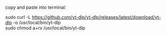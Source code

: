 copy and paste into terminal:

sudo curl -L https://github.com/yt-dlp/yt-dlp/releases/latest/download/yt-dlp -o /usr/local/bin/yt-dlp  
sudo chmod a+rx /usr/local/bin/yt-dlp  
